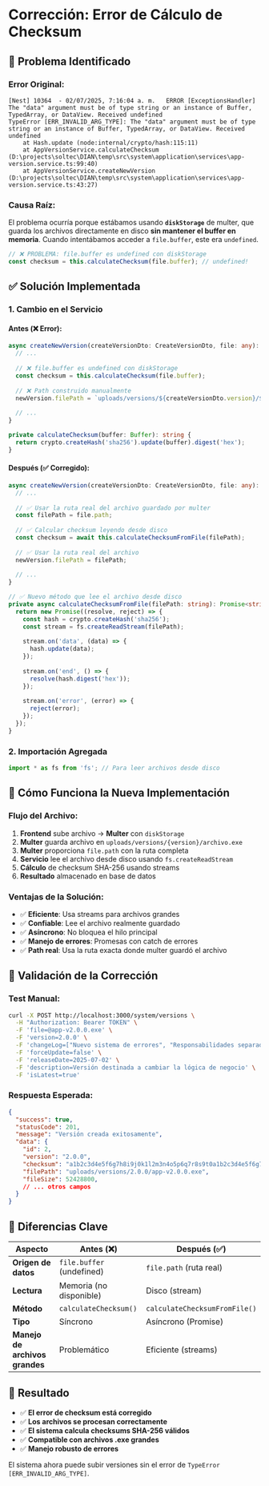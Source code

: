 # Corrección: Error de Cálculo de Checksum

## 🐛 **Problema Identificado**

### Error Original:
```
[Nest] 10364  - 02/07/2025, 7:16:04 a. m.   ERROR [ExceptionsHandler] The "data" argument must be of type string or an instance of Buffer, TypedArray, or DataView. Received undefined    
TypeError [ERR_INVALID_ARG_TYPE]: The "data" argument must be of type string or an instance of Buffer, TypedArray, or DataView. Received undefined
    at Hash.update (node:internal/crypto/hash:115:11)
    at AppVersionService.calculateChecksum (D:\projects\soltec\DIAN\temp\src\system\application\services\app-version.service.ts:99:40)
    at AppVersionService.createNewVersion (D:\projects\soltec\DIAN\temp\src\system\application\services\app-version.service.ts:43:27)
```

### Causa Raíz:
El problema ocurría porque estábamos usando **`diskStorage`** de multer, que guarda los archivos directamente en disco **sin mantener el buffer en memoria**. Cuando intentábamos acceder a `file.buffer`, este era `undefined`.

```typescript
// ❌ PROBLEMA: file.buffer es undefined con diskStorage
const checksum = this.calculateChecksum(file.buffer); // undefined!
```

## ✅ **Solución Implementada**

### **1. Cambio en el Servicio**

#### **Antes (❌ Error):**
```typescript
async createNewVersion(createVersionDto: CreateVersionDto, file: any): Promise<AppVersion> {
  // ...
  
  // ❌ file.buffer es undefined con diskStorage
  const checksum = this.calculateChecksum(file.buffer);
  
  // ❌ Path construido manualmente
  newVersion.filePath = `uploads/versions/${createVersionDto.version}/${file.originalname}`;
  
  // ...
}

private calculateChecksum(buffer: Buffer): string {
  return crypto.createHash('sha256').update(buffer).digest('hex');
}
```

#### **Después (✅ Corregido):**
```typescript
async createNewVersion(createVersionDto: CreateVersionDto, file: any): Promise<AppVersion> {
  // ...
  
  // ✅ Usar la ruta real del archivo guardado por multer
  const filePath = file.path;
  
  // ✅ Calcular checksum leyendo desde disco
  const checksum = await this.calculateChecksumFromFile(filePath);
  
  // ✅ Usar la ruta real del archivo
  newVersion.filePath = filePath;
  
  // ...
}

// ✅ Nuevo método que lee el archivo desde disco
private async calculateChecksumFromFile(filePath: string): Promise<string> {
  return new Promise((resolve, reject) => {
    const hash = crypto.createHash('sha256');
    const stream = fs.createReadStream(filePath);
    
    stream.on('data', (data) => {
      hash.update(data);
    });
    
    stream.on('end', () => {
      resolve(hash.digest('hex'));
    });
    
    stream.on('error', (error) => {
      reject(error);
    });
  });
}
```

### **2. Importación Agregada**
```typescript
import * as fs from 'fs'; // Para leer archivos desde disco
```

## 🔄 **Cómo Funciona la Nueva Implementación**

### **Flujo del Archivo:**
1. **Frontend** sube archivo → **Multer** con `diskStorage`
2. **Multer** guarda archivo en `uploads/versions/{version}/archivo.exe`
3. **Multer** proporciona `file.path` con la ruta completa
4. **Servicio** lee el archivo desde disco usando `fs.createReadStream`
5. **Cálculo** de checksum SHA-256 usando streams
6. **Resultado** almacenado en base de datos

### **Ventajas de la Solución:**
- ✅ **Eficiente**: Usa streams para archivos grandes
- ✅ **Confiable**: Lee el archivo realmente guardado
- ✅ **Asíncrono**: No bloquea el hilo principal
- ✅ **Manejo de errores**: Promesas con catch de errores
- ✅ **Path real**: Usa la ruta exacta donde multer guardó el archivo

## 🧪 **Validación de la Corrección**

### **Test Manual:**
```bash
curl -X POST http://localhost:3000/system/versions \
  -H "Authorization: Bearer TOKEN" \
  -F 'file=@app-v2.0.0.exe' \
  -F 'version=2.0.0' \
  -F 'changeLog=["Nuevo sistema de errores", "Responsabilidades separadas"]' \
  -F 'forceUpdate=false' \
  -F 'releaseDate=2025-07-02' \
  -F 'description=Versión destinada a cambiar la lógica de negocio' \
  -F 'isLatest=true'
```

### **Respuesta Esperada:**
```json
{
  "success": true,
  "statusCode": 201,
  "message": "Versión creada exitosamente",
  "data": {
    "id": 2,
    "version": "2.0.0",
    "checksum": "a1b2c3d4e5f6g7h8i9j0k1l2m3n4o5p6q7r8s9t0a1b2c3d4e5f6g7h8i9j0k1l2",
    "filePath": "uploads/versions/2.0.0/app-v2.0.0.exe",
    "fileSize": 52428800,
    // ... otros campos
  }
}
```

## 🎯 **Diferencias Clave**

| Aspecto | Antes (❌) | Después (✅) |
|---------|------------|--------------|
| **Origen de datos** | `file.buffer` (undefined) | `file.path` (ruta real) |
| **Lectura** | Memoria (no disponible) | Disco (stream) |
| **Método** | `calculateChecksum()` | `calculateChecksumFromFile()` |
| **Tipo** | Síncrono | Asíncrono (Promise) |
| **Manejo de archivos grandes** | Problemático | Eficiente (streams) |

## 🚀 **Resultado**

- ✅ **El error de checksum está corregido**
- ✅ **Los archivos se procesan correctamente**
- ✅ **El sistema calcula checksums SHA-256 válidos**
- ✅ **Compatible con archivos .exe grandes**
- ✅ **Manejo robusto de errores**

El sistema ahora puede subir versiones sin el error de `TypeError [ERR_INVALID_ARG_TYPE]`. 